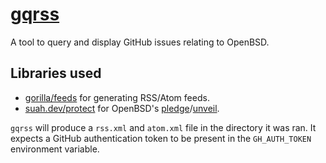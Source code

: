 # [gqrss](https://github.com/qbit/gqrss)

A tool to query and display GitHub issues relating to OpenBSD.

## Libraries used

- [gorilla/feeds](https://github.com/gorilla/feeds) for generating RSS/Atom
  feeds.
- [suah.dev/protect](https://suah.dev/protect) for OpenBSD's
  [pledge](https://man.openbsd.org/pledge)/[unveil](https://man.openbsd.org/unveil).

`gqrss` will produce a `rss.xml` and `atom.xml` file in the directory it was
ran. It expects a GitHub authentication token to be present in the
`GH_AUTH_TOKEN` environment variable.
